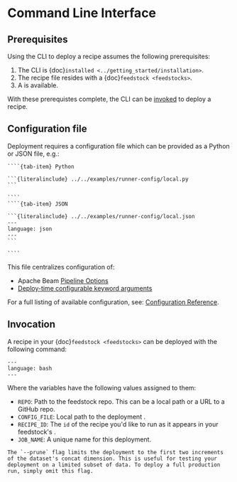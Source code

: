 # Command Line Interface

## Prerequisites

Using the CLI to deploy a recipe assumes the following prerequisites:

1. The CLI is {doc}`installed <../getting_started/installation>`.
2. The recipe file resides with a {doc}`feedstock <feedstocks>`.
3. A [](#configuration-file) is available.

With these prerequistes complete, the CLI can be [invoked](#invocation) to deploy a recipe.

## Configuration file

Deployment requires a configuration file which can be provided as a
Python or JSON file, e.g.:

`````{tab-set}
````{tab-item} Python

```{literalinclude} ../../examples/runner-config/local.py
```

````
````{tab-item} JSON

```{literalinclude} ../../examples/runner-config/local.json
---
language: json
---
```

````
`````

This file centralizes configuration of:

- Apache Beam [Pipeline Options](https://beam.apache.org/documentation/programming-guide/#configuring-pipeline-options)
- <a href="../composition/transforms.html#configurable-kwargs">Deploy-time configurable keyword arguments</a>

For a full listing of available configuration, see:
[Configuration Reference](https://pangeo-forge-runner.readthedocs.io/en/latest/reference/index.html).

## Invocation

A recipe in your {doc}`feedstock <feedstocks>` can be deployed with the following command:

```{literalinclude} ../../examples/runner-commands/bake.sh
---
language: bash
---
```
Where the variables have the following values assigned to them:

- `REPO`: Path to the feedstock repo. This can be a
local path or a URL to a GitHub repo.
- `CONFIG_FILE`: Local path to the deployment [](#configuration-file).
- `RECIPE_ID`: The `id` of the recipe you'd like to run as it appears
in your feedstock's [](./feedstocks.md#metayaml).
- `JOB_NAME`: A unique name for this deployment.

```{tip}
The `--prune` flag limits the deployment to the first two increments
of the dataset's concat dimension. This is useful for testing your
deployment on a limited subset of data. To deploy a full production
run, simply omit this flag.
```
